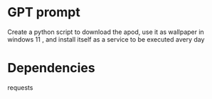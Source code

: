 GPT prompt
==========

Create a python script to download the apod, use it as wallpaper in windows 11 , and install itself as a service to be executed avery day

Dependencies
============
requests
